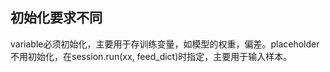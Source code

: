 ## 初始化要求不同
variable必须初始化，主要用于存训练变量，如模型的权重，偏差。placeholder不用初始化，在session.run(xx, feed_dict)时指定，主要用于输入样本。

